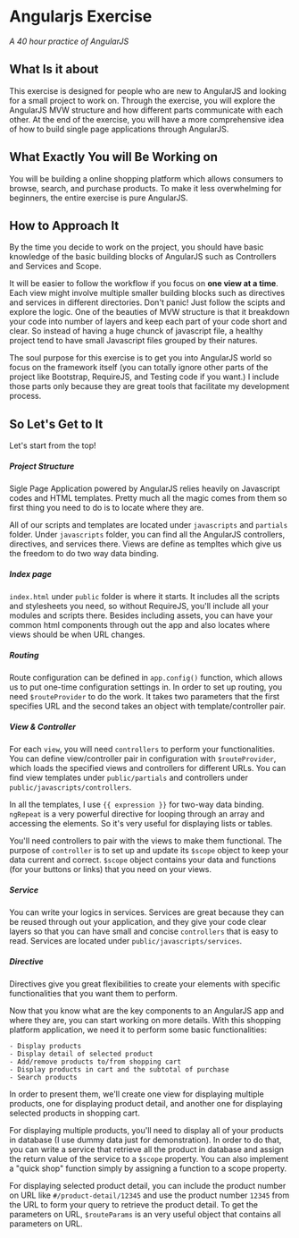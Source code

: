 # Angularjs Exercise
*A 40 hour practice of AngularJS*

## What Is it about
This exercise is designed for people who are new to AngularJS and looking for a small project to work on. Through the exercise, you will explore the AngularJS MVW structure and how different parts communicate with each other. At the end of the exercise, you will have a more comprehensive idea of how to build single page applications through AngularJS.

## What Exactly You will Be Working on
You will be building a online shopping platform which allows consumers to browse, search, and purchase products. To make it less overwhelming for beginners, the entire exercise is pure AngularJS.

## How to Approach It
By the time you decide to work on the project, you should have basic knowledge of the basic building blocks of AngularJS such as Controllers and Services and Scope. 

It will be easier to follow the workflow if you focus on **one view at a time**. Each view might involve multiple smaller building blocks such as directives and services in different directories. Don't panic! Just follow the scipts and explore the logic. One of the beauties of MVW structure is that it breakdown your code into number of layers and keep each part of your code short and clear. So instead of having a huge chunck of javascript file, a healthy project tend to have small Javascript files grouped by their natures.

The soul purpose for this exercise is to get you into AngularJS world so focus on the framework itself (you can totally ignore other parts of the project like Bootstrap, RequireJS, and Testing code if you want.) I include those parts only because they are great tools that facilitate my development process.

## So Let's Get to It
Let's start from the top!

##### Project Structure
Sigle Page Application powered by AngularJS relies heavily on Javascript codes and HTML templates. Pretty much all the magic comes from them so first thing you need to do is to locate where they are.

All of our scripts and templates are located under ```javascripts``` and ```partials``` folder. Under ```javascripts``` folder, you can find all the AngularJS controllers, directives, and services there. Views are define as templtes which give us the freedom to do two way data binding.

##### Index page
```index.html``` under ```public``` folder  is where it starts. It includes all the scripts and stylesheets you need, so without RequireJS, you'll include all your modules and scripts there. Besides including assets, you can have your common html components through out the app and also locates where views should be when URL changes. 

##### Routing
Route configuration can be defined in ```app.config()``` function, which allows us to put one-time configuration settings in. In order to set up routing, you need ```$routeProvider``` to do the work. It takes two parameters that the first specifies URL and the second takes an object with template/controller pair.

##### View & Controller
For each ```view```, you will need ```controllers``` to perform your functionalities. You can define view/controller pair in configuration with ```$routeProvider```, which loads the specified views and controllers for different URLs. You can find view templates under ```public/partials``` and controllers under ```public/javascripts/controllers```. 

In all the templates, I use ```{{ expression }}``` for two-way data binding. ```ngRepeat``` is a very powerful directive for looping through an array and accessing the elements. So it's very useful for displaying lists or tables.

You'll need controllers to pair with the views to make them functional. The purpose of ```controller``` is to set up and update its ```$scope``` object to keep your data current and correct. ```$scope``` object contains your data and functions (for your buttons or links) that you need on your views. 

##### Service
You can write your logics in services. Services are great because they can be reused through out your application, and they give your code clear layers so that you can have small and concise ```controllers``` that is easy to read. Services are located under ```public/javascripts/services```. 

##### Directive 
Directives give you great flexibilities to create your elements with specific functionalities that you want them to perform. 


Now that you know what are the key components to an AngularJS app and where they are, you can start working on more details. With this shopping platform application, we need it to perform some basic functionalities: 

    - Display products
    - Display detail of selected product
    - Add/remove products to/from shopping cart
    - Display products in cart and the subtotal of purchase
    - Search products

In order to present them, we'll create one view for displaying multiple products, one for displaying product detail, and another one for displaying selected products in shopping cart. 

For displaying multiple products, you'll need to display all of your products in database (I use dummy data just for demonstration). In order to do that, you can write a service that retrieve all the product in database and assign the return value of the service to a ```$scope``` property. You can also implement a "quick shop" function simply by assigning a function to a scope property. 

For displaying selected product detail, you can include the product number on URL like ```#/product-detail/12345``` and use the product number ```12345``` from the URL to form your query to retrieve the product detail. To get the parameters on URL, ```$routeParams``` is an very useful object that contains all parameters on URL.